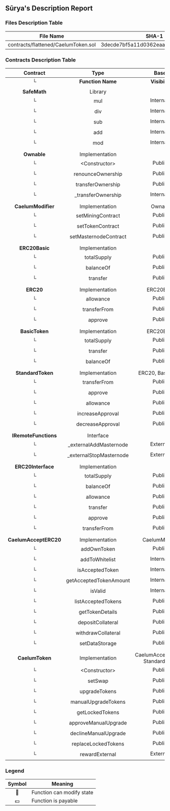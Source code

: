 ## Sūrya's Description Report

### Files Description Table


|  File Name  |  SHA-1 Hash  |
|-------------|--------------|
| contracts/flattened/CaelumToken.sol | 3decde7bf5a11d0362eaad0a2f1fa8bb5b8ea769 |


### Contracts Description Table


|  Contract  |         Type        |       Bases      |                  |                 |
|:----------:|:-------------------:|:----------------:|:----------------:|:---------------:|
|     └      |  **Function Name**  |  **Visibility**  |  **Mutability**  |  **Modifiers**  |
||||||
| **SafeMath** | Library |  |||
| └ | mul | Internal 🔒 |   | |
| └ | div | Internal 🔒 |   | |
| └ | sub | Internal 🔒 |   | |
| └ | add | Internal 🔒 |   | |
| └ | mod | Internal 🔒 |   | |
||||||
| **Ownable** | Implementation |  |||
| └ | \<Constructor\> | Public ❗️ | 🛑  | |
| └ | renounceOwnership | Public ❗️ | 🛑  | onlyOwner |
| └ | transferOwnership | Public ❗️ | 🛑  | onlyOwner |
| └ | _transferOwnership | Internal 🔒 | 🛑  | |
||||||
| **CaelumModifier** | Implementation | Ownable |||
| └ | setMiningContract | Public ❗️ | 🛑  | onlyOwner |
| └ | setTokenContract | Public ❗️ | 🛑  | onlyOwner |
| └ | setMasternodeContract | Public ❗️ | 🛑  | onlyOwner |
||||||
| **ERC20Basic** | Implementation |  |||
| └ | totalSupply | Public ❗️ |   | |
| └ | balanceOf | Public ❗️ |   | |
| └ | transfer | Public ❗️ | 🛑  | |
||||||
| **ERC20** | Implementation | ERC20Basic |||
| └ | allowance | Public ❗️ |   | |
| └ | transferFrom | Public ❗️ | 🛑  | |
| └ | approve | Public ❗️ | 🛑  | |
||||||
| **BasicToken** | Implementation | ERC20Basic |||
| └ | totalSupply | Public ❗️ |   | |
| └ | transfer | Public ❗️ | 🛑  | |
| └ | balanceOf | Public ❗️ |   | |
||||||
| **StandardToken** | Implementation | ERC20, BasicToken |||
| └ | transferFrom | Public ❗️ | 🛑  | |
| └ | approve | Public ❗️ | 🛑  | |
| └ | allowance | Public ❗️ |   | |
| └ | increaseApproval | Public ❗️ | 🛑  | |
| └ | decreaseApproval | Public ❗️ | 🛑  | |
||||||
| **IRemoteFunctions** | Interface |  |||
| └ | _externalAddMasternode | External ❗️ | 🛑  | |
| └ | _externalStopMasternode | External ❗️ | 🛑  | |
||||||
| **ERC20Interface** | Implementation |  |||
| └ | totalSupply | Public ❗️ |   | |
| └ | balanceOf | Public ❗️ |   | |
| └ | allowance | Public ❗️ |   | |
| └ | transfer | Public ❗️ | 🛑  | |
| └ | approve | Public ❗️ | 🛑  | |
| └ | transferFrom | Public ❗️ | 🛑  | |
||||||
| **CaelumAcceptERC20** | Implementation | CaelumModifier |||
| └ | addOwnToken | Public ❗️ | 🛑  | onlyOwner |
| └ | addToWhitelist | Internal 🔒 | 🛑  | |
| └ | isAcceptedToken | Internal 🔒 |   | |
| └ | getAcceptedTokenAmount | Internal 🔒 |   | |
| └ | isValid | Internal 🔒 |   | |
| └ | listAcceptedTokens | Public ❗️ |   | |
| └ | getTokenDetails | Public ❗️ |   | |
| └ | depositCollateral | Public ❗️ | 🛑  | |
| └ | withdrawCollateral | Public ❗️ | 🛑  | |
| └ | setDataStorage | Public ❗️ | 🛑  | onlyOwner |
||||||
| **CaelumToken** | Implementation | CaelumAcceptERC20, StandardToken |||
| └ | \<Constructor\> | Public ❗️ | 🛑  | |
| └ | setSwap | Public ❗️ | 🛑  | |
| └ | upgradeTokens | Public ❗️ | 🛑  | |
| └ | manualUpgradeTokens | Public ❗️ | 🛑  | |
| └ | getLockedTokens | Public ❗️ |   | |
| └ | approveManualUpgrade | Public ❗️ | 🛑  | onlyOwner |
| └ | declineManualUpgrade | Public ❗️ | 🛑  | onlyOwner |
| └ | replaceLockedTokens | Public ❗️ | 🛑  | onlyOwner |
| └ | rewardExternal | External ❗️ | 🛑  | onlyMiningContract |


### Legend

|  Symbol  |  Meaning  |
|:--------:|-----------|
|    🛑    | Function can modify state |
|    💵    | Function is payable |
